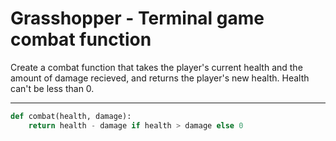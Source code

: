 # Grasshopper - Terminal game combat function

Create a combat function that takes the player's current health and the amount of damage recieved, and returns the player's new health. Health can't be less than 0.

---

```py
def combat(health, damage):
    return health - damage if health > damage else 0 
```
